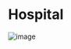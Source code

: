 # Hospital
![image](https://github.com/user-attachments/assets/d311713a-a71b-455f-92f1-71ba9cd6d206)
